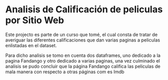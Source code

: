 # Analisis de Calificación de peliculas por Sitio Web

Este projecto es parte de un curso que tomé, el cual consta de tratar de averiguar las diferentes calificaciones que dan varias paginas a peliculas enlistadas en el dataset.

Para dicho analisis se tomo en cuenta dos dataframes, uno dedicado a la pagina Fandango y otro dedicado a varias paginas, una vez culminado el analisis se pudo concluir que la página Fandango califica las peliculas de mala manera con respecto a otras páginas com es Imdb